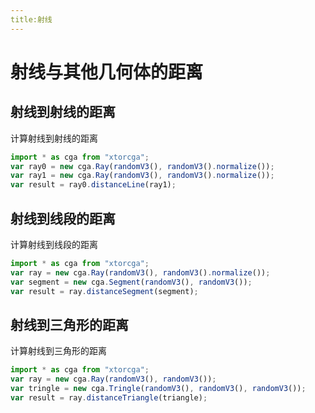 ```yaml
---
title:射线
---
```


# 射线与其他几何体的距离

## 射线到射线的距离

计算射线到射线的距离

<div></div>
<ClientOnly>
<distance geo0 = "Ray" geo1 = "Ray"></distance> 
</ClientOnly>

```javascript
import * as cga from "xtorcga";
var ray0 = new cga.Ray(randomV3(), randomV3().normalize());
var ray1 = new cga.Ray(randomV3(), randomV3().normalize());
var result = ray0.distanceLine(ray1);
```

## 射线到线段的距离

计算射线到线段的距离

<div></div>
<ClientOnly>
<distance geo0 = "Ray" geo1 = "Segment"></distance> 
</ClientOnly>

```javascript
import * as cga from "xtorcga";
var ray = new cga.Ray(randomV3(), randomV3().normalize());
var segment = new cga.Segment(randomV3(), randomV3());
var result = ray.distanceSegment(segment);
```

## 射线到三角形的距离

计算射线到三角形的距离

<div></div>
<ClientOnly>
<distance geo0 = "Ray" geo1 = "Tringle"></distance> 
</ClientOnly>

```javascript
import * as cga from "xtorcga";
var ray = new cga.Ray(randomV3(), randomV3());
var tringle = new cga.Tringle(randomV3(), randomV3(), randomV3());
var result = ray.distanceTriangle(triangle);
```
